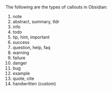 The following are the types of callouts in Obsidian:
1. note
2. abstract, summary, tldr
3. info
4. todo
5. tip, hint, important
6. success
7. question, help, faq
8. warning
9. failure
10. danger
11. bug
12. example
13. quote, cite
14. handwritten (custom)